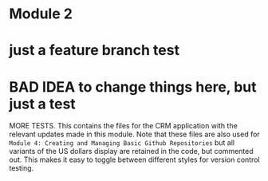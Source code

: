 # Module 2
# just a feature branch test
 # BAD IDEA to change things here, but just a test
MORE TESTS.
This contains the files for the CRM application with the relevant updates 
made in this module. Note that these files are also used for
`Module 4: Creating and Managing Basic Github Repositories` but all
variants of the US dollars display are retained in the code, but commented
out. 
This makes it easy to toggle between different styles for version
control testing.
